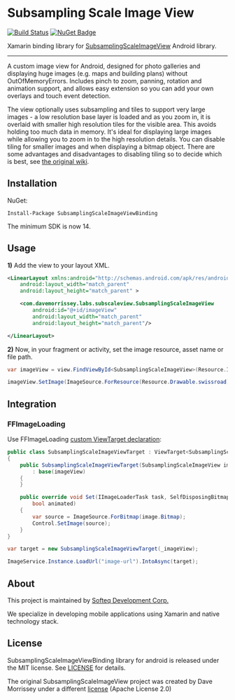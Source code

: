 # Subsampling Scale Image View

[![Build Status](https://dev.azure.com/SofteqDevelopment/Xamarin.Binding.Libraries/_apis/build/status/SubsamplingScaleImageView%20Android%20Library/SubsamplingScaleImageView-dev?branchName=master)](https://dev.azure.com/SofteqDevelopment/Xamarin.Binding.Libraries/_build/latest?definitionId=425&branchName=master) [![NuGet Badge](https://buildstats.info/nuget/SubsamplingScaleImageViewBinding)](https://www.nuget.org/packages/SubsamplingScaleImageViewBinding/)

Xamarin binding library for [SubsamplingScaleImageView](https://github.com/davemorrissey/subsampling-scale-image-view) Android library.

---

A custom image view for Android, designed for photo galleries and displaying huge images (e.g. maps and building plans) without OutOfMemoryErrors. Includes pinch to zoom, panning, rotation and animation support, and allows easy extension so you can add your own overlays and touch event detection.

The view optionally uses subsampling and tiles to support very large images - a low resolution base layer is loaded and as you zoom in, it is overlaid with smaller high resolution tiles for the visible area. This avoids holding too much data in memory. It's ideal for displaying large images while allowing you to zoom in to the high resolution details. You can disable tiling for smaller images and when displaying a bitmap object. There are some advantages and disadvantages to disabling tiling so to decide which is best, see [the original wiki](https://github.com/davemorrissey/subsampling-scale-image-view/wiki/02.-Displaying-images).

## Installation

NuGet:

```
Install-Package SubsamplingScaleImageViewBinding
```

The minimum SDK is now 14.

## Usage

**1)** Add the view to your layout XML.

```xml
<LinearLayout xmlns:android="http://schemas.android.com/apk/res/android"
    android:layout_width="match_parent"
    android:layout_height="match_parent" >

    <com.davemorrissey.labs.subscaleview.SubsamplingScaleImageView
        android:id="@+id/imageView"
        android:layout_width="match_parent"
        android:layout_height="match_parent"/>

</LinearLayout>
```

**2)** Now, in your fragment or activity, set the image resource, asset name or file path.

```cs
var imageView = view.FindViewById<SubsamplingScaleImageView>(Resource.Id.imageView);

imageView.SetImage(ImageSource.ForResource(Resource.Drawable.swissroad));
```

## Integration

### FFImageLoading

Use FFImageLoading [custom ViewTarget declaration](https://github.com/luberda-molinet/FFImageLoading/wiki/Custom-ViewTarget):

```cs
public class SubsamplingScaleImageViewTarget : ViewTarget<SubsamplingScaleImageView>
{
    public SubsamplingScaleImageViewTarget(SubsamplingScaleImageView imageView)
        : base(imageView)
    {
    }

    public override void Set(IImageLoaderTask task, SelfDisposingBitmapDrawable image,
        bool animated)
    {
        var source = ImageSource.ForBitmap(image.Bitmap);
        Control.SetImage(source);
    }
}
```

```cs
var target = new SubsamplingScaleImageViewTarget(_imageView);

ImageService.Instance.LoadUrl("image-url").IntoAsync(target);
```


## About

This project is maintained by [Softeq Development Corp.](https://www.softeq.com/)

We specialize in developing mobile applications using Xamarin and native technology stack.

## License

SubsamplingScaleImageViewBinding library for android is released under the MIT license. See [LICENSE](LICENSE) for details.

The original SubsamplingScaleImageView project was created by Dave Morrissey under a different [license](https://github.com/davemorrissey/subsampling-scale-image-view/blob/master/LICENSE) (Apache License 2.0)
